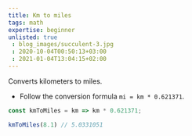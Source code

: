 ```yaml
---
title: Km to miles
tags: math
expertise: beginner
unlisted: true
 : blog_images/succulent-3.jpg
 : 2020-10-04T00:50:13+03:00
 : 2021-01-04T13:04:15+02:00
---
```


Converts kilometers to miles.

- Follow the conversion formula `mi = km * 0.621371`.

```js
const kmToMiles = km => km * 0.621371;
```

```js
kmToMiles(8.1) // 5.0331051
```
